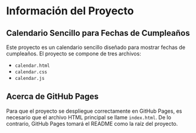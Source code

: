 # Información del Proyecto

## Calendario Sencillo para Fechas de Cumpleaños

Este proyecto es un calendario sencillo diseñado para mostrar fechas de cumpleaños. El proyecto se compone de tres archivos:

- `calendar.html`
- `calendar.css`
- `calendar.js`

## Acerca de GitHub Pages

Para que el proyecto se despliegue correctamente en GitHub Pages, es necesario que el archivo HTML principal se llame `index.html`.
De lo contrario, GitHub Pages tomará el README como la raíz del proyecto.

